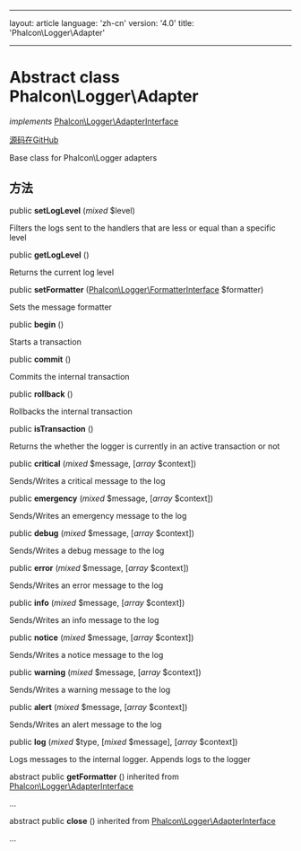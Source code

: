 * * *

layout: article language: 'zh-cn' version: '4.0' title: 'Phalcon\Logger\Adapter'

* * *

# Abstract class **Phalcon\Logger\Adapter**

*implements* [Phalcon\Logger\AdapterInterface](Phalcon_Logger_AdapterInterface)

<a href="https://github.com/phalcon/cphalcon/tree/v4.0.0/phalcon/logger/adapter.zep" class="btn btn-default btn-sm">源码在GitHub</a>

Base class for Phalcon\Logger adapters

## 方法

public **setLogLevel** (*mixed* $level)

Filters the logs sent to the handlers that are less or equal than a specific level

public **getLogLevel** ()

Returns the current log level

public **setFormatter** ([Phalcon\Logger\FormatterInterface](Phalcon_Logger_FormatterInterface) $formatter)

Sets the message formatter

public **begin** ()

Starts a transaction

public **commit** ()

Commits the internal transaction

public **rollback** ()

Rollbacks the internal transaction

public **isTransaction** ()

Returns the whether the logger is currently in an active transaction or not

public **critical** (*mixed* $message, [*array* $context])

Sends/Writes a critical message to the log

public **emergency** (*mixed* $message, [*array* $context])

Sends/Writes an emergency message to the log

public **debug** (*mixed* $message, [*array* $context])

Sends/Writes a debug message to the log

public **error** (*mixed* $message, [*array* $context])

Sends/Writes an error message to the log

public **info** (*mixed* $message, [*array* $context])

Sends/Writes an info message to the log

public **notice** (*mixed* $message, [*array* $context])

Sends/Writes a notice message to the log

public **warning** (*mixed* $message, [*array* $context])

Sends/Writes a warning message to the log

public **alert** (*mixed* $message, [*array* $context])

Sends/Writes an alert message to the log

public **log** (*mixed* $type, [*mixed* $message], [*array* $context])

Logs messages to the internal logger. Appends logs to the logger

abstract public **getFormatter** () inherited from [Phalcon\Logger\AdapterInterface](Phalcon_Logger_AdapterInterface)

...

abstract public **close** () inherited from [Phalcon\Logger\AdapterInterface](Phalcon_Logger_AdapterInterface)

...